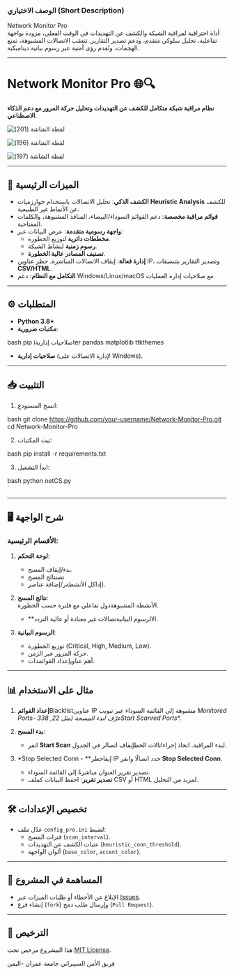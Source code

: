 ### الوصف الاختياري (Short Description)  
Network Monitor Pro  
أداة احترافية لمراقبة الشبكة والكشف عن التهديدات في الوقت الفعلي، مزودة بواجهة تفاعلية، تحليل سلوكي متقدم، ودعم تصدير التقارير. تتعقب الاتصالات المشبوهة، تمنع الهجمات، وتُقدم رؤى أمنية عبر رسوم بيانية ديناميكية.

---

# Network Monitor Pro 🌐🔍  
**نظام مراقبة شبكة متكامل للكشف عن التهديدات وتحليل حركة المرور مع دعم الذكاء الاصطناعي.**  







![‏‏لقطة الشاشة (201)](https://github.com/user-attachments/assets/2fc1a901-ace8-4385-981d-6941536bc283)

![‏‏لقطة الشاشة (196)](https://github.com/user-attachments/assets/f371cc16-8d71-4f85-9069-46a1a614f00b)



![‏‏لقطة الشاشة (197)](https://github.com/user-attachments/assets/e9d1208e-83d2-402a-b8bd-2d7a88d94531)












---

## 🚀 الميزات الرئيسية  
- **الكشف الذكي**: تحليل الاتصالات باستخدام خوارزميات **Heuristic Analysis** للكشف عن الأنماط غير الطبيعية.  
- **قوائم مراقبة مخصصة**: دعم القوائم السوداء/البيضاء، المنافذ المشبوهة، والكلمات المفتاحية.  
- **واجهة رسومية متقدمة**: عرض البيانات عبر:  
  - **مخططات دائرية** لتوزيع الخطورة.  
  - **رسوم زمنية** لنشاط الشبكة.  
  - **تصنيف المصادر عالية الخطورة**.  
- **إدارة فعالة**: إيقاف الاتصالات المباشرة، حظر عناوين IP، وتصدير التقارير بتنسيقات **CSV/HTML**.  
- **التكامل مع النظام**: دعم Windows/Linux/macOS مع صلاحيات إدارة العمليات.  

---

## ⚙️ المتطلبات  
- **Python 3.8+**  
- **مكتبات ضرورية**:  
  
bash
  pip iصلاحيات إداريةter pandas matplotlib ttkthemes  
 
- **صلاحيات إدارية** (لإدارة الاتصالات على Windows).  

---

## 📥 التثبيت  
1. انسخ المستودع:  
   
bash
   git clone https://github.com/your-username/Network-Monitor-Pro.git  
   cd Network-Monitor-Pro  
  
2. ثبت المكتبات:  
   
bash
   pip install -r requirements.txt  
  
3. ابدأ التشغيل:  
   
bash
   python netCS.py  
   `

---

## 🖥️ شرح الواجهة  
### الأقسام الرئيسية:  
1. **لوحة التحكم**:  
   - بدء/إيقاف المسح.  
   - تصنتائج المسح
   - إداكل الأنشطةر/إضافة عناصر).  

2. **نتائج المسح**:  
  الأنشطة المشبوهةدول تفاعلي مع فلترة حسب الخطورة.  
   - **الالرسوم البيانيةتصالات غير معتادة أو عالية التردد.  

3. **الرسوم البيانية**:  
   - توزيع الخطورة (Critical, High, Medium, Low).  
   - حركة المرور عبر الزمن.  
   - أهم عناويإعداد القوائمدات.  

---

## 📊 مثال على الاستخدام  
1. **إعداد القوائم**Blacklistعناوين IP مشبوهة إلى القائمة السوداء عبر تبويب *Monitored Ports- عرّف ابدء المسحة (مثل 22, 338Start Scanred Ports**.  

2. **بدء المسح**:  
   - انقر **Start Scan** لبدء المراقبة.  اتخاذ إجراءاتالات الخطإيقاف اتصالر في الجدول.  

3. *Stop Selected Conn - **إيقاحظر IP حدد اتصالًا وانقر **Stop Selected Conn**.  
   - تصدير تقرير العنوان مباشرةً إلى القائمة السوداء.  
   - **تصدير تقرير**: احفظ البيانات كملف CSV أو HTML لمزيد من التحليل.  

---

## 🛠️ تخصيص الإعدادات  
- عدّل ملف `config_pro.ini` لضبط:  
  - فترات المسح (`scan_interval`).  
  - عتبات الكشف عن التهديدات (`heuristic_conn_threshold`).  
  - ألوان الواجهة (`base_color`, `accent_color`).  

---

## 🤝 المساهمة في المشروع  
- الإبلاغ عن الأخطاء أو طلبات الميزات عبر [Issues](https://github.com/your-username/Network-Monitor-Pro/issues).  
- إنشاء فرع (`fork`) وإرسال طلب دمج (`Pull Request`).  

---

## 📜 الترخيص  
هذا المشروع مرخص تحت [MIT License](LICENSE).  

فريق الأمن السيبراني جامعة عمران -اليمن
